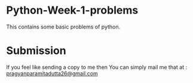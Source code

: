 # Python-Week-1-problems
This contains some basic problems of python.

# Submission
If you feel like sending a copy to me then You can simply mail me that at : pragyanparamitadutta26@gmail.com
